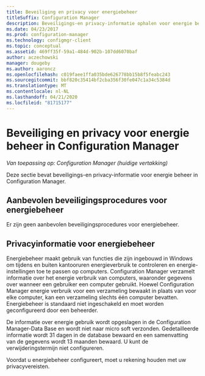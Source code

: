 ```yaml
---
title: Beveiliging en privacy voor energiebeheer
titleSuffix: Configuration Manager
description: Beveiligings-en privacy-informatie ophalen voor energie beheer in Configuration Manager.
ms.date: 04/23/2017
ms.prod: configuration-manager
ms.technology: configmgr-client
ms.topic: conceptual
ms.assetid: 469ff35f-59a1-484d-902b-107dd6070baf
author: aczechowski
manager: dougeby
ms.author: aaroncz
ms.openlocfilehash: c019faee1ffa035bde626778bb15b8f5feabc243
ms.sourcegitcommit: bbf820c35414bf2cba356f30fe047c1a34c5384d
ms.translationtype: MT
ms.contentlocale: nl-NL
ms.lasthandoff: 04/21/2020
ms.locfileid: "81715177"
---
```

# <a name="security-and-privacy-for-power-management-in-configuration-manager"></a>Beveiliging en privacy voor energie beheer in Configuration Manager

*Van toepassing op: Configuration Manager (huidige vertakking)*

Deze sectie bevat beveiligings-en privacy-informatie voor energie beheer in Configuration Manager.  

## <a name="security-best-practices-for-power-management"></a>Aanbevolen beveiligingsprocedures voor energiebeheer  
 Er zijn geen aanbevolen beveiligingsprocedures voor energiebeheer.  

## <a name="privacy-information-for-power-management"></a>Privacyinformatie voor energiebeheer  
 Energiebeheer maakt gebruik van functies die zijn ingebouwd in Windows om tijdens en buiten kantooruren energieverbruik te controleren en energie-instellingen toe te passen op computers. Configuration Manager verzamelt informatie over het energie verbruik van computers, waaronder gegevens over wanneer een gebruiker een computer gebruikt. Hoewel Configuration Manager energie verbruik voor een verzameling bewaakt in plaats van voor elke computer, kan een verzameling slechts één computer bevatten. Energiebeheer is standaard niet ingeschakeld en moet worden geconfigureerd door een beheerder.  

 De informatie over energie gebruik wordt opgeslagen in de Configuration Manager-Data Base en wordt niet naar micro soft verzonden. Gedetailleerde informatie wordt 31 dagen in de database bewaard en een samenvatting van de gegevens wordt 13 maanden bewaard. U kunt de verwijderingstermijn niet configureren.  

 Voordat u energiebeheer configureert, moet u rekening houden met uw privacyvereisten.  
